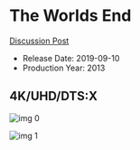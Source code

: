 # The Worlds End

[Discussion Post](https://www.avsforum.com/threads/bass-eq-for-filtered-movies.2995212/post-58526424)

* Release Date: 2019-09-10
* Production Year: 2013

## 4K/UHD/DTS:X

![img 0](https://i.imgur.com/MjfFUAC.jpg)

![img 1](https://i.imgur.com/jxk0T9G.png)

